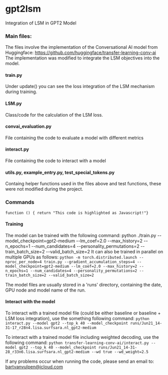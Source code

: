 # gpt2lsm
Integration of LSM in GPT2 Model


### Main files:

The files involve the implementation of the Conversational AI model from Huggingface: https://github.com/huggingface/transfer-learning-conv-ai
The implementation was modified to integrate the LSM objectives into the model.

#### train.py
Under update() you can see the loss integration of the LSM mechanism during training.

#### LSM.py
Class/code for the calculation of the LSM loss.

#### convai_evaluation.py
File containing the code to evaluate a model with different metrics

#### interact.py
File containing the code to interact with a model

#### utils.py, example_entry.py, test_special_tokens.py
Containg helper functions used in the files above and test functions, these were not modified during the project.


### Commands
```shell
function () { return "This code is highlighted as Javascript!"}
```
#### Training
The model can be trained with the following command:
python ./train.py --model_checkpoint=gpt2-medium --lm_coef=2.0 --max_history=2 --n_epochs=1 --num_candidates=4 --personality_permutations=2 --train_batch_size=2 --valid_batch_size=2
It can also be trained in parallel on multiple GPUs as follows:
`python -m torch.distributed.launch --nproc_per_node=4 train.py --gradient_accumulation_steps=4 --model_checkpoint=gpt2-medium --lm_coef=2.0 --max_history=2 --n_epochs=1 --num_candidates=4 --personality_permutations=2 --train_batch_size=2 --valid_batch_size=2`

The model files are usually stored in a 'runs' directory, containing the date, GPU node and model name of the run.

#### Interact with the model
To interact with a trained model file (could be either baseline or baseline + LSM loss integration), use the something following command: 
`python interact.py --model gpt2 --top_k 40 --model_checkpoint runs/Jun21_14-31-17_r28n4.lisa.surfsara.nl_gpt2-medium`

To interact with a trained model file including weighted decoding, use the following command:
`python transfer-learning-conv-ai/interact.py --model gpt2 --top_k 40 --model_checkpoint runs/Jun21_14-31-28_r33n6.lisa.surfsara.nl_gpt2-medium --wd true --wd_weight=2.5`



If any problems occur when running the code, please send an email to: bartvanvulpen@icloud.com


